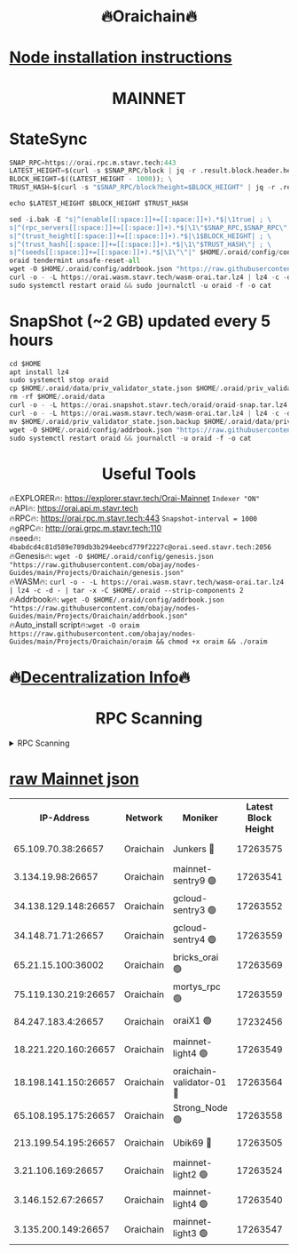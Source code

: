 <h1 align="center"> 🔥Oraichain🔥</h1>

[Node installation instructions](https://github.com/obajay/nodes-Guides/tree/main/Projects/Oraichain)
=
<h1 align="center"> MAINNET</h1>

# StateSync
```python
SNAP_RPC=https://orai.rpc.m.stavr.tech:443
LATEST_HEIGHT=$(curl -s $SNAP_RPC/block | jq -r .result.block.header.height); \
BLOCK_HEIGHT=$((LATEST_HEIGHT - 1000)); \
TRUST_HASH=$(curl -s "$SNAP_RPC/block?height=$BLOCK_HEIGHT" | jq -r .result.block_id.hash)

echo $LATEST_HEIGHT $BLOCK_HEIGHT $TRUST_HASH

sed -i.bak -E "s|^(enable[[:space:]]+=[[:space:]]+).*$|\1true| ; \
s|^(rpc_servers[[:space:]]+=[[:space:]]+).*$|\1\"$SNAP_RPC,$SNAP_RPC\"| ; \
s|^(trust_height[[:space:]]+=[[:space:]]+).*$|\1$BLOCK_HEIGHT| ; \
s|^(trust_hash[[:space:]]+=[[:space:]]+).*$|\1\"$TRUST_HASH\"| ; \
s|^(seeds[[:space:]]+=[[:space:]]+).*$|\1\"\"|" $HOME/.oraid/config/config.toml
oraid tendermint unsafe-reset-all
wget -O $HOME/.oraid/config/addrbook.json "https://raw.githubusercontent.com/obajay/nodes-Guides/main/Projects/Oraichain/addrbook.json"
curl -o - -L https://orai.wasm.stavr.tech/wasm-orai.tar.lz4 | lz4 -c -d - | tar -x -C $HOME/.oraid --strip-components 2
sudo systemctl restart oraid && sudo journalctl -u oraid -f -o cat
```
# SnapShot (~2 GB) updated every 5 hours
```python
cd $HOME
apt install lz4
sudo systemctl stop oraid
cp $HOME/.oraid/data/priv_validator_state.json $HOME/.oraid/priv_validator_state.json.backup
rm -rf $HOME/.oraid/data
curl -o - -L https://orai.snapshot.stavr.tech/oraid/oraid-snap.tar.lz4 | lz4 -c -d - | tar -x -C $HOME/.oraid --strip-components 2
curl -o - -L https://orai.wasm.stavr.tech/wasm-orai.tar.lz4 | lz4 -c -d - | tar -x -C $HOME/.oraid --strip-components 2
mv $HOME/.oraid/priv_validator_state.json.backup $HOME/.oraid/data/priv_validator_state.json
wget -O $HOME/.oraid/config/addrbook.json "https://raw.githubusercontent.com/obajay/nodes-Guides/main/Projects/Oraichain/addrbook.json"
sudo systemctl restart oraid && journalctl -u oraid -f -o cat
```

 <h1 align="center"> Useful Tools</h1>

🔥EXPLORER🔥:     https://explorer.stavr.tech/Orai-Mainnet        `Indexer "ON"` \
🔥API🔥:          https://orai.api.m.stavr.tech \
🔥RPC🔥:          https://orai.rpc.m.stavr.tech:443              `Snapshot-interval = 1000` \
🔥gRPC🔥:         http://orai.grpc.m.stavr.tech:110 \
🔥seed🔥:      `4babdcd4c81d589e789db3b294eebcd779f2227c@orai.seed.stavr.tech:2056` \
🔥Genesis🔥:   `wget -O $HOME/.oraid/config/genesis.json "https://raw.githubusercontent.com/obajay/nodes-Guides/main/Projects/Oraichain/genesis.json"` \
🔥WASM🔥:      `curl -o - -L https://orai.wasm.stavr.tech/wasm-orai.tar.lz4 | lz4 -c -d - | tar -x -C $HOME/.oraid --strip-components 2` \
🔥Addrbook🔥:  `wget -O $HOME/.oraid/config/addrbook.json "https://raw.githubusercontent.com/obajay/nodes-Guides/main/Projects/Oraichain/addrbook.json"` \
🔥Auto_install script🔥:`wget -O oraim https://raw.githubusercontent.com/obajay/nodes-Guides/main/Projects/Oraichain/oraim && chmod +x oraim && ./oraim`

🔥[Decentralization Info](https://github.com/obajay/StateSync-snapshots/tree/main/Projects/Oraichain/Decentralization)🔥
=
<h1 align="center"> RPC Scanning</h1>

<details>
<summary>RPC Scanning</summary>

<h2 align="center"> We scan nodes in real time every 4 hours. And we provide the final result of RPC endpoints.
We cannot influence the operation of these nodes in any way. </h2>


```python
If Voting Power is higher than 0 --> then the Node is a validator of the network and may be subject to attack and be a potential threat to the chain.
```
```python
We marked such validators with a red symbol
```

</details>

[raw Mainnet json](https://rpc-check.oraim.stavr.tech/oraim/rpc-oraim-result.json)
=


<table><tr><th>IP-Address</th><th>Network</th><th>Moniker</th><th>Latest Block Height</th><th>Earliest Block Height</th><th>Catching Up</th><th>Tx Index</th><th>Voting Power</th><th>Scan Time</th></tr><tr><td>65.109.70.38:26657</td><td>Oraichain</td><td>Junkers 🔴</td><td>17263575</td><td>0</td><td>False</td><td>off</td><td>197430</td><td>2024-03-29T10:42:20.680837091UTC</td></tr><tr><td>3.134.19.98:26657</td><td>Oraichain</td><td>mainnet-sentry9 🟢</td><td>17263541</td><td>1</td><td>False</td><td>on</td><td>0</td><td>2024-03-29T10:41:33.854858464UTC</td></tr><tr><td>34.138.129.148:26657</td><td>Oraichain</td><td>gcloud-sentry3 🟢</td><td>17263552</td><td>1</td><td>False</td><td>on</td><td>0</td><td>2024-03-29T10:41:48.835708976UTC</td></tr><tr><td>34.148.71.71:26657</td><td>Oraichain</td><td>gcloud-sentry4 🟢</td><td>17263559</td><td>1</td><td>False</td><td>on</td><td>0</td><td>2024-03-29T10:41:58.530532760UTC</td></tr><tr><td>65.21.15.100:36002</td><td>Oraichain</td><td>bricks_orai 🟢</td><td>17263569</td><td>15848470</td><td>False</td><td>on</td><td>0</td><td>2024-03-29T10:42:11.824431664UTC</td></tr><tr><td>75.119.130.219:26657</td><td>Oraichain</td><td>mortys_rpc 🟢</td><td>17263559</td><td>15960001</td><td>False</td><td>on</td><td>0</td><td>2024-03-29T10:41:58.857519980UTC</td></tr><tr><td>84.247.183.4:26657</td><td>Oraichain</td><td>oraiX1 🟢</td><td>17232456</td><td>16177601</td><td>False</td><td>on</td><td>0</td><td>2024-03-29T10:42:14.218393088UTC</td></tr><tr><td>18.221.220.160:26657</td><td>Oraichain</td><td>mainnet-light4 🟢</td><td>17263549</td><td>16588001</td><td>False</td><td>on</td><td>0</td><td>2024-03-29T10:41:46.115973752UTC</td></tr><tr><td>18.198.141.150:26657</td><td>Oraichain</td><td>oraichain-validator-01 🔴</td><td>17263564</td><td>16650390</td><td>False</td><td>on</td><td>32575</td><td>2024-03-29T10:42:07.399031893UTC</td></tr><tr><td>65.108.195.175:26657</td><td>Oraichain</td><td>Strong_Node 🟢</td><td>17263558</td><td>17045001</td><td>False</td><td>on</td><td>0</td><td>2024-03-29T10:41:57.898256729UTC</td></tr><tr><td>213.199.54.195:26657</td><td>Oraichain</td><td>Ubik69 🔴</td><td>17263505</td><td>17214001</td><td>False</td><td>on</td><td>1842</td><td>2024-03-29T10:41:03.065854041UTC</td></tr><tr><td>3.21.106.169:26657</td><td>Oraichain</td><td>mainnet-light2 🟢</td><td>17263524</td><td>17234201</td><td>False</td><td>on</td><td>0</td><td>2024-03-29T10:41:22.081728947UTC</td></tr><tr><td>3.146.152.67:26657</td><td>Oraichain</td><td>mainnet-light4 🟢</td><td>17263540</td><td>17234201</td><td>False</td><td>on</td><td>0</td><td>2024-03-29T10:41:34.502043998UTC</td></tr><tr><td>3.135.200.149:26657</td><td>Oraichain</td><td>mainnet-light3 🟢</td><td>17263547</td><td>17234201</td><td>False</td><td>on</td><td>0</td><td>2024-03-29T10:41:41.399760128UTC</td></tr></table>
